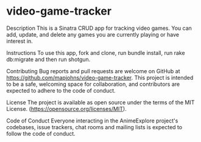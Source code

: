 # video-game-tracker
Description
This is a Sinatra CRUD app for tracking video games. You can add, update, and delete any games you are currently playing or have interest in.

Instructions
To use this app, fork and clone, run bundle install, run rake db:migrate and then run shotgun.

Contributing
Bug reports and pull requests are welcome on GitHub at https://github.com/mapjohns/video-game-tracker. This project is intended to be a safe, welcoming space for collaboration, and contributors are expected to adhere to the code of conduct.

License
The project is available as open source under the terms of the MIT License. (https://opensource.org/licenses/MIT).

Code of Conduct
Everyone interacting in the AnimeExplore project's codebases, issue trackers, chat rooms and mailing lists is expected to follow the code of conduct.